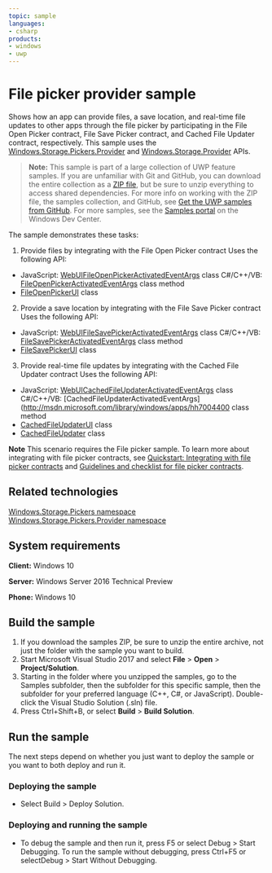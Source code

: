 ```yaml
---
topic: sample
languages:
- csharp
products:
- windows
- uwp
---
```


<!---
  category: FilesFoldersAndLibraries
  samplefwlink: http://go.microsoft.com/fwlink/p/?LinkId=620543
--->

# File picker provider sample

Shows how an app can provide files, a save location, and real-time file updates to other apps through the 
file picker by participating in the File Open Picker contract, File Save Picker contract, and Cached File 
Updater contract, respectively. This sample uses the [Windows.Storage.Pickers.Provider](http://msdn.microsoft.com/library/windows/apps/br207954) and 
[Windows.Storage.Provider](http://msdn.microsoft.com/library/windows/apps/hh747812) APIs. 

> **Note:** This sample is part of a large collection of UWP feature samples. 
> If you are unfamiliar with Git and GitHub, you can download the entire collection as a 
> [ZIP file](https://github.com/Microsoft/Windows-universal-samples/archive/master.zip), but be 
> sure to unzip everything to access shared dependencies. For more info on working with the ZIP file, 
> the samples collection, and GitHub, see [Get the UWP samples from GitHub](https://aka.ms/ovu2uq). 
> For more samples, see the [Samples portal](https://aka.ms/winsamples) on the Windows Dev Center. 

The sample demonstrates these tasks:

1. Provide files by integrating with the File Open Picker contract
Uses the following API:

- JavaScript: [WebUIFileOpenPickerActivatedEventArgs](http://msdn.microsoft.com/library/windows/apps/hh701800) class
C#/C++/VB: [FileOpenPickerActivatedEventArgs](http://msdn.microsoft.com/library/windows/apps/hh700467) class method 
- [FileOpenPickerUI](http://msdn.microsoft.com/library/windows/apps/hh738453) class 


2. Provide a save location by integrating with the File Save Picker contract
Uses the following API:

- JavaScript: [WebUIFileSavePickerActivatedEventArgs](http://msdn.microsoft.com/library/windows/apps/hh701822) class
C#/C++/VB: [FileSavePickerActivatedEventArgs](http://msdn.microsoft.com/library/windows/apps/hh700489) class method 
- [FileSavePickerUI](http://msdn.microsoft.com/library/windows/apps/hh738463) class 


3. Provide real-time file updates by integrating with the Cached File Updater contract
Uses the following API:

- JavaScript: [WebUICachedFileUpdaterActivatedEventArgs](http://msdn.microsoft.com/library/windows/apps/hh701752) class
C#/C++/VB: [CachedFileUpdaterActivatedEventArgs](http://msdn.microsoft.com/library/windows/apps/hh7004400 class method 
- [CachedFileUpdaterUI](http://msdn.microsoft.com/library/windows/apps/hh747794) class 
- [CachedFileUpdater](http://msdn.microsoft.com/library/windows/apps/hh747793) class 

**Note** This scenario requires the File picker sample.
To learn more about integrating with file picker contracts, see [Quickstart: Integrating with file picker contracts](http://msdn.microsoft.com/library/windows/apps/hh465192) 
and [Guidelines and checklist for file picker contracts](http://msdn.microsoft.com/library/windows/apps/jj150594).

## Related technologies

[Windows.Storage.Pickers namespace](http://msdn.microsoft.com/library/windows/apps/br207928)  
[Windows.Storage.Pickers.Provider namespace](http://msdn.microsoft.com/library/windows/apps/br207954)  

## System requirements

**Client:** Windows 10

**Server:** Windows Server 2016 Technical Preview

**Phone:** Windows 10

## Build the sample

1. If you download the samples ZIP, be sure to unzip the entire archive, not just the folder with the sample you want to build. 
2. Start Microsoft Visual Studio 2017 and select **File** \> **Open** \> **Project/Solution**.
3. Starting in the folder where you unzipped the samples, go to the Samples subfolder, then the subfolder for this specific sample, then the subfolder for your preferred language (C++, C#, or JavaScript). Double-click the Visual Studio Solution (.sln) file.
4. Press Ctrl+Shift+B, or select **Build** \> **Build Solution**.

## Run the sample

The next steps depend on whether you just want to deploy the sample or you want to both deploy and run it.

### Deploying the sample

- Select Build > Deploy Solution. 

### Deploying and running the sample

- To debug the sample and then run it, press F5 or select Debug >  Start Debugging. To run the sample without debugging, press Ctrl+F5 or selectDebug > Start Without Debugging. 

